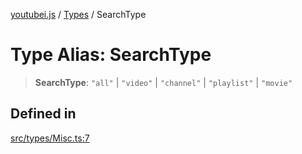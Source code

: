 [youtubei.js](../../../README.md) / [Types](../README.md) / SearchType

# Type Alias: SearchType

> **SearchType**: `"all"` \| `"video"` \| `"channel"` \| `"playlist"` \| `"movie"`

## Defined in

[src/types/Misc.ts:7](https://github.com/LuanRT/YouTube.js/blob/305a398158a6cac82e6ef288fed4bf1661c89d52/src/types/Misc.ts#L7)
